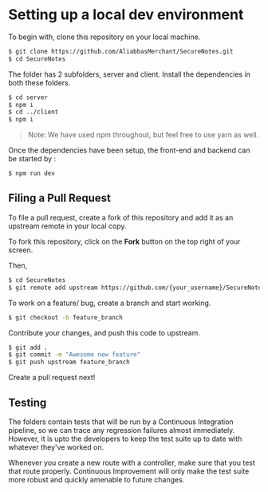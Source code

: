# Setting up a local dev environment

To begin with, clone this repository on your local machine.
```bash
$ git clone https://github.com/AliabbasMerchant/SecureNotes.git
$ cd SecureNotes
```

The folder has 2 subfolders, server and client. Install the dependencies in both these folders.
```bash
$ cd server
$ npm i
$ cd ../client
$ npm i
```

> Note: We have used npm throughout, but feel free to use yarn as well.

Once the dependencies have been setup, the front-end and backend can be started by :
```bash
$ npm run dev
```

## Filing a Pull Request

To file a pull request, create a fork of this repository and add it as an upstream remote in your local copy.

To fork this repository, click on the **Fork** button on the top right of your screen.

Then,
```bash
$ cd SecureNotes
$ git remote add upstream https://github.com/{your_username}/SecureNotes.git
```

To work on a feature/ bug, create a branch and start working.
```bash
$ git checkout -b feature_branch
```

Contribute your changes, and push this code to upstream.
```bash
$ git add .
$ git commit -m "Awesome new feature"
$ git push upstream feature_branch
```

Create a pull request next!

## Testing

The folders contain tests that will be run by a Continuous Integration pipeline, so we can trace any regression failures almost immediately. However, it is upto the developers to keep the test suite up to date with whatever they've worked on.

Whenever you create a new route with a controller, make sure that you test that route properly. Continuous Improvement will only make the test suite more robust and quickly amenable to future changes.
